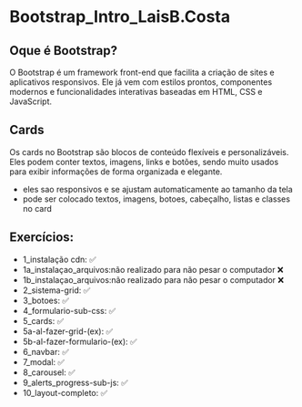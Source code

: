 # Bootstrap_Intro_LaisB.Costa

## Oque é Bootstrap?

O Bootstrap é um framework front-end que facilita a criação de sites e aplicativos responsivos. Ele já vem com estilos prontos, componentes modernos e funcionalidades interativas baseadas em HTML, CSS e JavaScript.

## Cards
Os cards no Bootstrap são blocos de conteúdo flexíveis e personalizáveis. Eles podem conter textos, imagens, links e botões, sendo muito usados para exibir informações de forma organizada e elegante.
* eles sao responsivos e se ajustam automaticamente ao tamanho da tela
* pode ser colocado textos, imagens, botoes, cabeçalho, listas e classes no card

 ## Exercícios:
 * 1_instalação cdn: ✅
 * 1a_instalaçao_arquivos:não realizado para não pesar o computador ❌
 * 1b_instalaçao_arquivos:não realizado para não pesar o computador ❌
 * 2_sistema-grid: ✅
 * 3_botoes: ✅
 * 4_formulario-sub-css: ✅
 * 5_cards: ✅
 * 5a-al-fazer-grid-(ex): ✅
 * 5b-al-fazer-formulario-(ex): ✅
 * 6_navbar: ✅
 * 7_modal: ✅
 * 8_carousel: ✅
 * 9_alerts_progress-sub-js: ✅
 * 10_layout-completo: ✅
